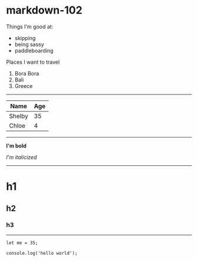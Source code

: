 # markdown-102

<!-- List -->
Things I'm good at: 
- skipping
- being sassy
- paddleboarding

Places I want to travel

1. Bora Bora
1. Bali
1. Greece

***
<!-- Table -->
| Name| Age |
| ----------- | ----------- |
| Shelby     | 35       |
| Chloe   | 4        |

***
<!-- Bold && Italic -->
**I'm bold**

*I'm italicized*

***
<!-- Headers -->

# h1

## h2

### h3

***

<!-- Code -->
```
let me = 35;
```

```
console.log('hello world');
```